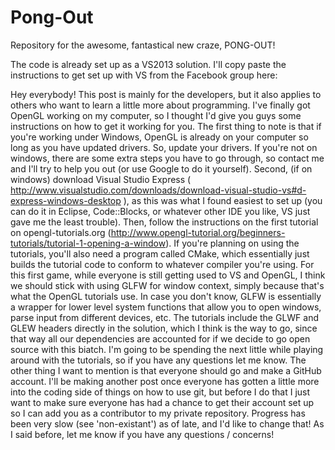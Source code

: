 Pong-Out
========

Repository for the awesome, fantastical new craze, PONG-OUT!


The code is already set up as a VS2013 solution. I'll copy paste the instructions to get set up with VS from the Facebook group here:

Hey everybody! This post is mainly for the developers, but it also applies to others who want to learn a little more about programming.
I've finally got OpenGL working on my computer, so I thought I'd give you guys some instructions on how to get it working for you. The first thing to note is that if you're working under Windows, OpenGL is already on your computer so long as you have updated drivers. So, update your drivers. If you're not on windows, there are some extra steps you have to go through, so contact me and I'll try to help you out (or use Google to do it yourself). Second, (if on windows) download Visual Studio Express ( http://www.visualstudio.com/downloads/download-visual-studio-vs#d-express-windows-desktop ), as this was what I found easiest to set up (you can do it in Eclipse, Code::Blocks, or whatever other IDE you like, VS just gave me the least trouble). Then, follow the instructions on the first tutorial on opengl-tutorials.org (http://www.opengl-tutorial.org/beginners-tutorials/tutorial-1-opening-a-window). If you're planning on using the tutorials, you'll also need a program called CMake, which essentially just builds the tutorial code to conform to whatever compiler you're using.
For this first game, while everyone is still getting used to VS and OpenGL, I think we should stick with using GLFW for window context, simply because that's what the OpenGL tutorials use. In case you don't know, GLFW is essentially a wrapper for lower level system functions that allow you to open windows, parse input from different devices, etc. The tutorials include the GLWF and GLEW headers directly in the solution, which I think is the way to go, since that way all our dependencies are accounted for if we decide to go open source with this biatch. I'm going to be spending the next little while playing around with the tutorials, so if you have any questions let me know.
The other thing I want to mention is that everyone should go and make a GitHub account. I'll be making another post once everyone has gotten a little more into the coding side of things on how to use git, but before I do that I just want to make sure everyone has had a chance to get their account set up so I can add you as a contributor to my private repository.
Progress has been very slow (see 'non-existant') as of late, and I'd like to change that! As I said before, let me know if you have any questions / concerns!
